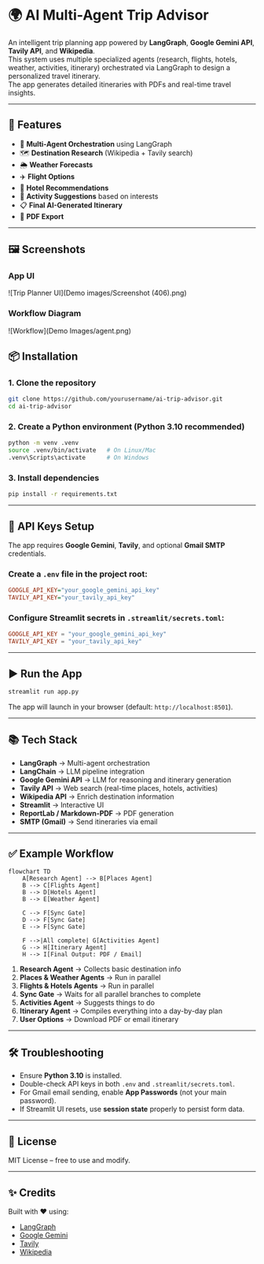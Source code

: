 # 🌍 AI Multi-Agent Trip Advisor

An intelligent trip planning app powered by **LangGraph**, **Google Gemini API**, **Tavily API**, and **Wikipedia**.  
This system uses multiple specialized agents (research, flights, hotels, weather, activities, itinerary) orchestrated via LangGraph to design a personalized travel itinerary.  
The app generates detailed itineraries with PDFs and real-time travel insights.

---

## 🚀 Features
- 🤖 **Multi-Agent Orchestration** using LangGraph  
- 🗺️ **Destination Research** (Wikipedia + Tavily search)  
- 🌦️ **Weather Forecasts**  
- ✈️ **Flight Options**  
- 🏨 **Hotel Recommendations**  
- 🎯 **Activity Suggestions** based on interests  
- 📋 **Final AI-Generated Itinerary**  
- 📄 **PDF Export** 

---

## 🖼️ Screenshots

### App UI
![Trip Planner UI](Demo images/Screenshot (406).png)

### Workflow Diagram
![Workflow](Demo Images/agent.png)


## 📦 Installation

### 1. Clone the repository
```bash
git clone https://github.com/yourusername/ai-trip-advisor.git
cd ai-trip-advisor
```

### 2. Create a Python environment (Python 3.10 recommended)
```bash
python -m venv .venv
source .venv/bin/activate   # On Linux/Mac
.venv\Scripts\activate      # On Windows
```

### 3. Install dependencies
```bash
pip install -r requirements.txt
```

---

## 🔑 API Keys Setup

The app requires **Google Gemini**, **Tavily**, and optional **Gmail SMTP** credentials.

### Create a `.env` file in the project root:
```ini
GOOGLE_API_KEY="your_google_gemini_api_key"
TAVILY_API_KEY="your_tavily_api_key"
```

### Configure Streamlit secrets in `.streamlit/secrets.toml`:
```toml
GOOGLE_API_KEY = "your_google_gemini_api_key"
TAVILY_API_KEY = "your_tavily_api_key"


```

---

## ▶️ Run the App

```bash
streamlit run app.py
```

The app will launch in your browser (default: `http://localhost:8501`).

---

## 📚 Tech Stack

* **LangGraph** → Multi-agent orchestration  
* **LangChain** → LLM pipeline integration  
* **Google Gemini API** → LLM for reasoning and itinerary generation  
* **Tavily API** → Web search (real-time places, hotels, activities)  
* **Wikipedia API** → Enrich destination information  
* **Streamlit** → Interactive UI  
* **ReportLab / Markdown-PDF** → PDF generation  
* **SMTP (Gmail)** → Send itineraries via email  

---

## ✅ Example Workflow

```mermaid
flowchart TD
    A[Research Agent] --> B[Places Agent]
    B --> C[Flights Agent]
    B --> D[Hotels Agent]
    B --> E[Weather Agent]

    C --> F[Sync Gate]
    D --> F[Sync Gate]
    E --> F[Sync Gate]

    F -->|All complete| G[Activities Agent]
    G --> H[Itinerary Agent]
    H --> I[Final Output: PDF / Email]
```

1. **Research Agent** → Collects basic destination info  
2. **Places & Weather Agents** → Run in parallel  
3. **Flights & Hotels Agents** → Run in parallel  
4. **Sync Gate** → Waits for all parallel branches to complete  
5. **Activities Agent** → Suggests things to do  
6. **Itinerary Agent** → Compiles everything into a day-by-day plan  
7. **User Options** → Download PDF or email itinerary  

---

## 🛠 Troubleshooting

* Ensure **Python 3.10** is installed.  
* Double-check API keys in both `.env` and `.streamlit/secrets.toml`.  
* For Gmail email sending, enable **App Passwords** (not your main password).  
* If Streamlit UI resets, use **session state** properly to persist form data.  

---

## 📜 License
MIT License – free to use and modify.  

---

## ✨ Credits
Built with ❤️ using:  
* [LangGraph](https://github.com/langchain-ai/langgraph)  
* [Google Gemini](https://ai.google.dev/)  
* [Tavily](https://tavily.com/)  
* [Wikipedia](https://www.wikipedia.org/)  
